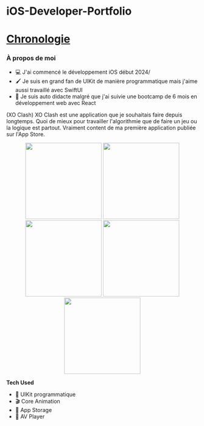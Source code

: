 # iOS-Developer-Portfolio

# [Chronologie](https://apps.apple.com/us/app/clockology/id1456386228)

### À propos de moi
- 💻 J'ai commencé le développement iOS début 2024/
- 🖌️ Je suis en grand fan de UIKit de manière programmatique mais j'aime aussi travaillé avec SwiftUI
- 📱 Je suis auto didacte malgré que j'ai suivie une bootcamp de 6 mois en développement web avec React

(XO Clash)
XO Clash est une application que je souhaitais faire depuis longtemps. Quoi de mieux pour travailler l'algorithmie que de faire un jeu ou la logique est partout.
Vraiment content de ma première application publiée sur l'App Store.

<p align="center">
<img src="https://github.com/developeroliver/iOS-Developer-Portfolio/assets/92441827/d79c5eae-b698-4b45-a9fc-29c4c6f786bc", width="200"/>
<img src="https://github.com/developeroliver/iOS-Developer-Portfolio/assets/92441827/1ef7b51f-8e1a-40cf-85d3-d55d48a9c179", width="200"/>
<img src="https://github.com/developeroliver/iOS-Developer-Portfolio/assets/92441827/68bcc862-1176-4c0f-98ed-fbfc3f80449a", width="200"/>
<img src="https://github.com/developeroliver/iOS-Developer-Portfolio/assets/92441827/f97c4bd4-4e2b-4624-a8d5-a634cc587486", width="200"/>
<img src="https://github.com/developeroliver/iOS-Developer-Portfolio/assets/92441827/77beba42-f8f6-4d28-a4df-5fbd7c96eb97", width="200"/>
</p>

**Tech Used**
- 🎨 UIKit programmatique
- 🎬 Core Animation
- 💾 App Storage
- 🎵 AV Player
  
